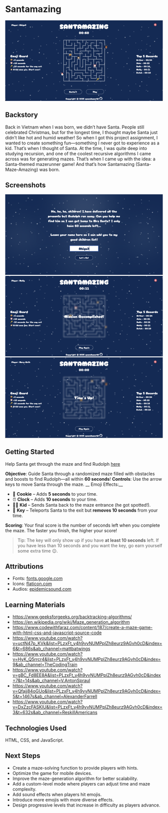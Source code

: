 # Santamazing

![Game Screen](assets/images/gamescreen.png)

## Backstory

Back in Vietnam when I was born, we didn’t have Santa. People still celebrated Christmas, but for the longest time, I thought maybe Santa just didn’t like hot and humid weather! So when I got this project assignment, I wanted to create something fun—something I never got to experience as a kid. That’s when I thought of Santa. At the time, I was quite deep into studying recursion, and one of the coolest recursive algorithms I came across was for generating mazes. That’s when I came up with the idea: a Santa-themed mazerunner game! And that’s how Santamazing (Santa-Maze-Amazing) was born.

## Screenshots

![Start Screen](assets/images/startscreen.png)
![Victory Screen](assets/images/victory.png)
![Game Over Screen](assets/images/gameover.png)

## Getting Started

Help Santa get through the maze and find Rudolph [here](https://quandaworld.github.io/santamazing/)

 __Objective__: Guide Santa through a randomized maze filled with obstacles and boosts to find Rudolph—all within __60 seconds__!
 __Controls__: Use the arrow keys to move Santa through the maze.
__ Emoji Effects:__
* 🍪 __Cookie__ – Adds __5 seconds__ to your time.
* ⏰ __Clock__ – Adds __10 seconds__ to your time.
* 👧🏻 __Kid__ – Sends Santa back to the maze entrance (he got spotted!).
* 🔑 __Key__ – Teleports Santa to the exit but __removes 10 seconds__ from your time.

__Scoring__: Your final score is the number of seconds left when you complete the maze. The faster you finish, the higher your score!

> Tip: The key will only show up if you have __at least 10 seconds__ left. If you have less than 10 seconds and you want the key, go earn yourself some extra time 😉.

## Attributions
* Fonts: [fonts.google.com](https://fonts.google.com/)
* Icons: [flaticon.com](https://www.flaticon.com/)
* Audios: [epidemicsound.com](https://www.epidemicsound.com/)

## Learning Materials

* https://www.geeksforgeeks.org/backtracking-algorithms/
* https://en.wikipedia.org/wiki/Maze_generation_algorithm
* https://www.codewithfaraz.com/content/187/create-a-maze-game-with-html-css-and-javascript-source-code
* https://www.youtube.com/watch?v=uctN47p_KVk&list=PLzxFt_y4h9vvNUMPplZh8eurz9AGvh0cD&index=6&t=686s&ab_channel=mattbatwings
* https://www.youtube.com/watch?v=HyK_Q5rrcr4&list=PLzxFt_y4h9vvNUMPplZh8eurz9AGvh0cD&index=9&ab_channel=TheCodingTrain
* https://www.youtube.com/watch?v=gBC_Fd8EE8A&list=PLzxFt_y4h9vvNUMPplZh8eurz9AGvh0cD&index=7&t=14s&ab_channel=V.AntonSpraul
* https://www.youtube.com/watch?v=Qfajj84oGUo&list=PLzxFt_y4h9vvNUMPplZh8eurz9AGvh0cD&index=5&t=1467s&ab_channel=AlexanderFarrell
* https://www.youtube.com/watch?v=DxZzcFASKlU&list=PLzxFt_y4h9vvNUMPplZh8eurz9AGvh0cD&index=3&t=632s&ab_channel=ReskillAmericans

## Technologies Used

HTML, CSS, and JavaScript.

## Next Steps

* Create a maze-solving function to provide players with hints.
* Optimize the game for mobile devices.
* Improve the maze-generation algorithm for better scalability.
* Add a custom-level mode where players can adjust time and maze complexity.
* Add sound effects when players hit emojis.
* Introduce more emojis with more diverse effects.
* Design progressive levels that increase in difficulty as players advance.